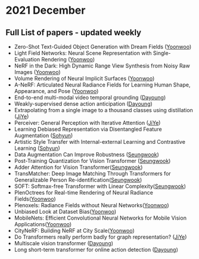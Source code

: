 # 2021 December
## Full List of papers - updated weekly

- Zero-Shot Text-Guided Object Generation with Dream Fields ([Yoonwoo](https://ballistic-scarecrow-96b.notion.site/Zero-Shot-Text-Guided-Object-Generation-with-Dream-Fields-605412ddca814273af76bca62088f625))
- Light Field Networks: Neural Scene Representation with Single-Evaluation Rendering ([Yoonwoo](https://www.notion.so/Light-Field-Networks-Neural-Scene-Representation-with-Single-Evaluation-Rendering-5c0124e1b71445418d2d1f73fa1e65af))
- NeRF in the Dark: High Dynamic Range View Synthesis from Noisy Raw Images ([Yoonwoo](https://ballistic-scarecrow-96b.notion.site/NeRF-in-the-Dark-High-Dynamic-Range-View-Synthesis-from-Noisy-Raw-Images-b9b2f33c7d304b9f97796d9cafc07970))
- Volume Rendering of Neural Implicit Surfaces ([Yoonwoo](https://www.notion.so/Volume-Rendering-of-Neural-Implicit-Surfaces-d82f3c5a99b94fcf84af057db2f61e77))
- A-NeRF: Articulated Neural Radiance Fields for Learning Human Shape, Appearance, and Pose ([Yoonwoo](https://www.notion.so/A-NeRF-Articulated-Neural-Radiance-Fields-for-Learning-Human-Shape-Appearance-and-Pose-b76a0232334a42758473186b91b41222))
- End-to-end multi-modal video temporal grounding ([Dayoung](https://encouraging-plow-56c.notion.site/End-to-end-multi-modal-video-temporal-grounding-f90b58b6b9f94c18beae290f78672bc8))
- Weakly-supervised dense action anticipation ([Dayoung](https://encouraging-plow-56c.notion.site/Weakly-supervised-dense-action-anticipation-cbf46ff8e58746c98167153749ff7c1d))
- Extrapolating from a single image to a thousand classes using distillation ([JiYe](https://dawn-laser-9d4.notion.site/Extrapolating-from-a-single-image-to-a-thousand-classes-using-distillation-2b2ad5fc74d84aa8b755439af28e501e))
- Perceiver: General Perception with Iterative Attention ([JiYe](https://dawn-laser-9d4.notion.site/Perceiver-General-Perception-with-Iterative-Attention-5d68f8e2cdc644ee99adb6c7aae559b1))
- Learning Debiased Representation via Disentangled Feature Augmentation ([Sohyun](https://broken-minute-4b4.notion.site/Learning-Debiased-Representation-via-Disentangled-Feature-Augmentation-35206a4ee8b84418aa384e122d97b36d))
- Artistic Style Transfer with Internal-external Learning and Contrastive Learning ([Sohyun](https://broken-minute-4b4.notion.site/Artistic-Style-Transfer-with-Internal-external-Learning-and-Contrastive-Learning-dd95311b02af412ea14f3c32d892ccc7))
- Data Augmentation Can Improve Robustness ([Seungwook](https://github.com/POSTECH-CVLab/daily-reading-group/blob/main/Archive/2021/12/summary/seungwook_01.md))
- Post-Training Quantization for Vision Transformer ([Seungwook](https://github.com/POSTECH-CVLab/daily-reading-group/blob/main/Archive/2021/12/summary/seungwook_02.md))
- Adder Attention for Vision Transformer([Seungwook](https://github.com/POSTECH-CVLab/daily-reading-group/blob/main/Archive/2021/12/summary/seungwook_03.md))
- TransMatcher: Deep Image Matching Through Transformers for Generalizable Person Re-identification([Seungwook](https://github.com/POSTECH-CVLab/daily-reading-group/blob/main/Archive/2021/12/summary/seungwook_04.md))
- SOFT: Softmax-free Transformer with Linear Complexity([Seungwook](https://github.com/POSTECH-CVLab/daily-reading-group/blob/main/Archive/2021/12/summary/seungwook_05.md))
- PlenOctrees for Real-time Rendering of Neural Radiance Fields([Yoonwoo](https://www.notion.so/PlenOctrees-for-Real-time-Rendering-of-Neural-Radiance-Fields-f0b57766550e463e9ef231851cf9615d))
- Plenoxels: Radiance Fields without Neural Networks([Yoonwoo](https://www.notion.so/Plenoxels-Radiance-Fields-without-Neural-Networks-02b048270f9e487e8788a2a299c78ee6))
- Unbiased Look at Dataset Bias([Yoonwoo](https://www.notion.so/Unbiased-Look-at-Dataset-Bias-96ac667243964fc98dfd0657e10ed0f3))
- MobileNets: Efficient Convolutional Neural Networks for Mobile Vision Applications([Yoonwoo](https://www.notion.so/MobileNets-Efficient-Convolutional-Neural-Networks-for-Mobile-Vision-Applications-74fef17073ce4f178a13f65244045269))
- CityNeRF: Building NeRF at City Scale([Yoonwoo](https://www.notion.so/CityNeRF-Building-NeRF-at-City-Scale-230885fea85343eaa048c7fca49b4221))
- Do Transformers really perform badly for graph representation? ([JiYe](https://dawn-laser-9d4.notion.site/Do-Transformers-really-perform-badly-for-graph-representation-beea6de9de9640b389fa590be447ac0f))
- Multiscale vision transformer ([Dayoung](https://encouraging-plow-56c.notion.site/Multiscale-Vision-transformer-bf55be8356f34e84ad3b4325a034faaf))
- Long short-term transformer for online action detection ([Dayoung](https://encouraging-plow-56c.notion.site/Long-short-term-transformer-for-online-action-detection-aa56025f826c4b97aa4315a4b824f939))
